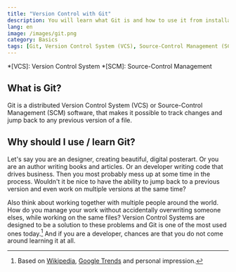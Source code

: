 ```yaml
---
title: "Version Control with Git"
description: You will learn what Git is and how to use it from installation to maintaining a repository with multiple contributors. 
lang: en
image: /images/git.png
category: Basics
tags: [Git, Version Control System (VCS), Source-Control Management (SCM)]
---
```


*[VCS]: Version Control System
*[SCM]: Source-Control Management

## What is Git?
Git is a distributed Version Control System (VCS) or Source-Control Management (SCM) software, that makes it possible to track changes and jump back to any previous version of a file.

## Why should I use / learn Git?
Let's say you are an designer, creating beautiful, digital posterart. Or you are an author writing books and articles. Or an developer writing code that drives business. Then you most probably mess up at some time in the process. Wouldn't it be nice to have the ability to jump back to a previous version and even work on multiple versions at the same time?

Also think about working together with multiple people around the world. How do you manage your work without accidentally overwriting someone elses, while working on the same files? Version Control Systems are designed to be a solution to these problems and Git is one of the most used ones today.[^trend] And if you are a developer, chances are that you do not come around learning it at all.

[^trend]: Based on [Wikipedia](https://en.wikipedia.org/wiki/Git#Adoption), [Google Trends](https://trends.google.com/trends/explore?cat=32&date=all&q=%2Fm%2F05vqwg,%2Fm%2F012ct9,%2Fm%2F015_nz,%2Fm%2F09d6g,%2Fm%2F08441_) and personal impression.
